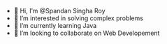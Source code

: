 - 👋 Hi, I’m @Spandan Singha Roy
- 👀 I’m interested in solving complex problems
- 🌱 I’m currently learning Java
- 💞️ I’m looking to collaborate on Web Developement

<!---
SpandanSRoy/SpandanSRoy is a ✨ special ✨ repository 
--->
